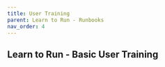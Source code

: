 ```yaml
---
title: User Training
parent: Learn to Run - Runbooks
nav_order: 4
---
```


## Learn to Run - Basic User Training
